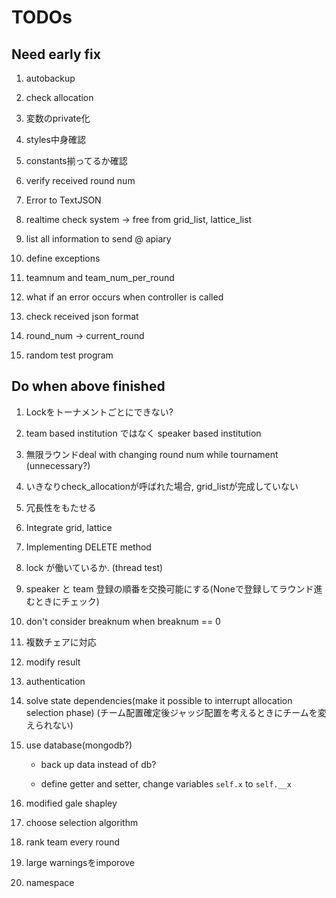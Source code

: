 # TODOs

## Need early fix

1. autobackup

1. check allocation

1. 変数のprivate化

1. styles中身確認

1. constants揃ってるか確認

1. verify received round num

1. Error to TextJSON

1. realtime check system -> free from grid_list, lattice_list

1. list all information to send @ apiary

1. define exceptions

1. teamnum and team_num_per_round

1. what if an error occurs when controller is called

1. check received json format

1. round_num -> current_round

1. random test program

## Do when above finished

1. Lockをトーナメントごとにできない?

1. team based institution ではなく speaker based institution

1. 無限ラウンドdeal with changing round num while tournament (unnecessary?)

1. いきなりcheck_allocationが呼ばれた場合, grid_listが完成していない

1. 冗長性をもたせる

1. Integrate grid, lattice

1. Implementing DELETE method

1. lock が働いているか. (thread test)

1. speaker と team 登録の順番を交換可能にする(Noneで登録してラウンド進むときにチェック)

1. don't consider breaknum when breaknum == 0

1. 複数チェアに対応

1. modify result

1. authentication

1. solve state dependencies(make it possible to interrupt allocation selection phase) (チーム配置確定後ジャッジ配置を考えるときにチームを変えられない)

1. use database(mongodb?)

	* back up data instead of db?

	* define getter and setter, change variables `self.x` to `self.__x`

1. modified gale shapley

1. choose selection algorithm

1. rank team every round

1. large warningsをimporove

1. namespace
